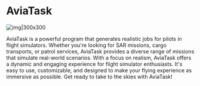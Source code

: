 # AviaTask
![img|300x300](https://raw.githubusercontent.com/Stalkero/someapp/master/someapp/Resources/psd/png/AviaTaskLogo.png?token=GHSAT0AAAAAAB6RH7EBC7B7QZIOOTWUMDNIY7WYSIA)

AviaTask is a powerful program that generates realistic jobs for pilots in flight simulators. Whether you're looking for SAR missions, cargo transports, or patrol services, AviaTask provides a diverse range of missions that simulate real-world scenarios. With a focus on realism, AviaTask offers a dynamic and engaging experience for flight simulator enthusiasts. It's easy to use, customizable, and designed to make your flying experience as immersive as possible. Get ready to take to the skies with AviaTask!
